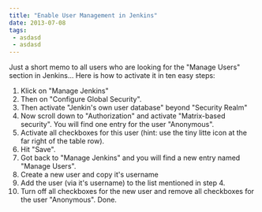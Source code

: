 ```yaml
---
title: "Enable User Management in Jenkins"
date: 2013-07-08
tags:
 - asdasd
 - asdasd 
---
```

Just a short memo to all users who are looking for the "Manage Users" section in Jenkins... Here is how to activate it in ten easy steps:

1. Klick on "Manage Jenkins"
1. Then on "Configure Global Security".
1. Then activate "Jenkin's own user database" beyond "Security Realm"
1. Now scroll down to "Authorization" and activate "Matrix-based security". You will find one entry for the user "Anonymous".
1. Activate all checkboxes for this user (hint: use the tiny litte icon at the far right of the table row).
1. Hit "Save".
1. Got back to "Manage Jenkins" and you will find a new entry named "Manage Users".
1. Create a new user and copy it's username
1. Add the user (via it's username) to the list mentioned in step 4.
1. Turn off all checkboxes for the new user and remove all checkboxes for the user "Anonymous". Done.